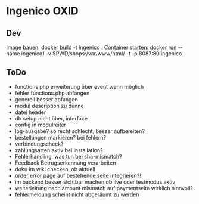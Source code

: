 # Ingenico OXID

## Dev

Image bauen: docker build -t ingenico .
Container starten: docker run --name ingenico1 -v $PWD/shops:/var/www/html/ -t -p 8087:80 ingenico

## ToDo
- functions php erweiterung über event wenn möglich
- fehler functions.php abfangen
- generell besser abfangen
- modul description zu dünne
- datei header
- db setup nicht über, interface
- config in modulreiter
- log-ausgabe? so recht schlecht, besser aufbereiten?
- bestellungen markieren? bei fehlern?
- verbindungscheck?
- zahlungsarten aktiv bei installation?
- Fehlerhandling, was tun bei sha-mismatch?
- Feedback Betrugserkennung verarbeiten
- doku im wiki checken, ob aktuell
- order error page auf bestehende seite integrieren?!
- im backend besser sichtbar machen ob live oder testmodus aktiv
- weiterleitung nach amount mismatch auf paymentseite wirklich sinnvoll?
- fehlermeldung scheint nicht abgeräumt zu werden